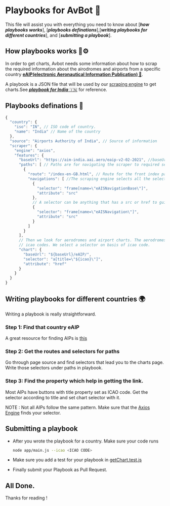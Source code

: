 # Playbooks for AvBot 📔

This file will assist you with everything you need to know about [**_how playbooks works_**], [**_playbooks definations_**],[**_writing playbooks for different countries_**], and [**_submitting a playbook_**].

## How playbooks works 📔⚙

In order to get charts, Avbot needs some information about how to scrap the required information about the airodromes and airports from a specific country [**eAIP(electronic Aeronautical Information Publication) 🛫**](https://en.wikipedia.org/wiki/Aeronautical_Information_Publication).

A playbook is a JSON file that will be used by our [scraping engine](./app/engines/axios.js) to get charts.See [**_playbook for India_** :india:](./playbooks/IN.json) for reference.

## Playbooks definations 📔

```js
{
  "country": {
    "iso": "IN", // ISO code of country.
    "name": "India" // Name of the country
  },
  "source": "Airports Authority of India", // Source of information
  "scraper": {
    "engine": "axios",
    "features": {
      "baseUrl": "https://aim-india.aai.aero/eaip-v2-02-2021", //baseUrl is eAIP URL
      "paths": [ // Paths are for navigating the scraper to required sections i.e Charts Section
        {
          "route": "/index-en-GB.html", // Route for the front index page.
          "navigations": [ //The scraping engine selects all the selectors and get thier src and progressively make his way through it.
            {
              "selector": "frame[name=\"eAISNavigationBase\"]",
              "attribute": "src"
            },
            // A selector can be anything that has a src or href to guide the engine
            {
              "selector": "frame[name=\"eAISNavigation\"]",
              "attribute": "src"
            }
          ]
        }
      ],
      // Then we look for aerodromes and airport charts. The aerodromes are identified by thier
      // icao codes. We select a selector on basis of icao code.
      "chart": {
        "baseUrl": "${baseUrl}/eAIP/",
        "selector": "a[title=\"${icao}\"]",
        "attribute": "href"
      }
    }
  }
}
```

## Writing playbooks for different countries 🌍

Writing a playbook is really straightforward.

### Step 1: Find that country eAIP

A great resource for finding AIPs is [this](https://erau.libguides.com/UAS/eAIP)

### Step 2: Get the routes and selectors for paths

Go through page source and find selectors that lead you to the charts page. Write those selectors under paths in playbook.

### Step 3: Find the property which help in getting the link.

Most AIPs have buttons with title property set as ICAO code. Get the selector according to title and set chart selector with it.

NOTE : Not all AIPs follow the same pattern. Make sure that the [Axios Engine](./app/engines/axios.js) finds your selector.

## Submitting a playbook

- After you wrote the playbook for a country. Make sure your code runs

  ```bash
  node app/main.js --icao <ICAO CODE>
  ```

- Make sure you add a test for your playbook in [getChart.test.js](./tests/getChart.test.js)

- Finally submit your Playbook as Pull Request.

## All Done.

Thanks for reading !
